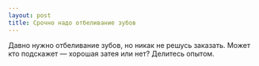 ```yaml
---
layout: post 
title: Срочно надо отбеливание зубов 
--- 
```

Давно нужно отбеливание зубов, но никак не решусь заказать. Может кто подскажет — хорошая затея или нет? Делитесь опытом.